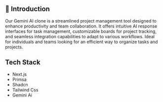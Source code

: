 

## <a name="introduction">🤖 Introduction</a>

Our Gemini AI clone is a streamlined project management tool designed to enhance productivity and team collaboration. It offers intuitive AI response interfaces for task management, customizable boards for project tracking, and seamless integration capabilities to adapt to various workflows. Ideal for individuals and teams looking for an efficient way to organize tasks and projects.

## <a name="tech-stack">Tech Stack</a>

- Next.js
- Primsa
- Shadcn
- Tailwind Css
- Gemini Ai

